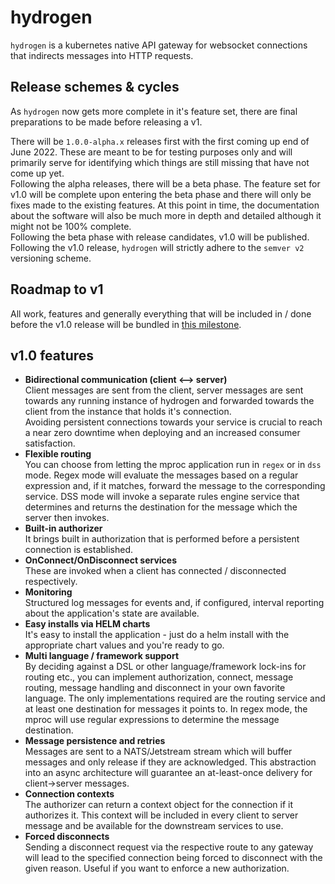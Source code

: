 # hydrogen

`hydrogen` is a kubernetes native API gateway for websocket connections that indirects messages into HTTP requests.

## Release schemes & cycles

As `hydrogen` now gets more complete in it's feature set, there are final preparations to be made before releasing a v1.

There will be `1.0.0-alpha.x` releases first with the first coming up end of June 2022. These are meant to be for testing purposes only and will primarily serve for identifying which things are still missing that have not come up yet. \
Following the alpha releases, there will be a beta phase. The feature set for v1.0 will be complete upon entering the beta phase and there will only be fixes made to the existing features. At this point in time, the documentation about the software will also be much more in depth and detailed although it might not be 100% complete. \
Following the beta phase with release candidates, v1.0 will be published. Following the v1.0 release, `hydrogen` will strictly adhere to the `semver v2` versioning scheme.

## Roadmap to v1

All work, features and generally everything that will be included in / done before the v1.0 release will be bundled in [this milestone](https://github.com/voidpointergroup/hydrogen/milestone/1).

## v1.0 features

* **Bidirectional communication (client <--> server)** \
  Client messages are sent from the client, server messages are sent towards any running instance of hydrogen and forwarded towards the client from the instance that holds it's connection. \
  Avoiding persistent connections towards your service is crucial to reach a near zero downtime when deploying and an increased consumer satisfaction.
* **Flexible routing** \
  You can choose from letting the mproc application run in `regex` or in `dss` mode. Regex mode will evaluate the messages based on a regular expression and, if it matches, forward the message to the corresponding service. DSS mode will invoke a separate rules engine service that determines and returns the destination for the message which the server then invokes.
* **Built-in authorizer** \
  It brings built in authorization that is performed before a persistent connection is established.
* **OnConnect/OnDisconnect services** \
  These are invoked when a client has connected / disconnected respectively.
* **Monitoring** \
  Structured log messages for events and, if configured, interval reporting about the application's state are available.
* **Easy installs via HELM charts** \
  It's easy to install the application - just do a helm install with the appropriate chart values and you're ready to go.
* **Multi language / framework support** \
  By deciding against a DSL or other language/framework lock-ins for routing etc., you can implement authorization, connect, message routing, message handling and disconnect in your own favorite language. The only implementations required are the routing service and at least one destination for messages it points to. In regex mode, the mproc will use regular expressions to determine the message destination.
* **Message persistence and retries** \
  Messages are sent to a NATS/Jetstream stream which will buffer messages and only release if they are acknowledged. This abstraction into an async architecture will guarantee an at-least-once delivery for client->server messages.
* **Connection contexts** \
  The authorizer can return a context object for the connection if it authorizes it. This context will be included in every client to server message and be available for the downstream services to use.
* **Forced disconnects** \
  Sending a disconnect request via the respective route to any gateway will lead to the specified connection being forced to disconnect with the given reason. Useful if you want to enforce a new authorization.
